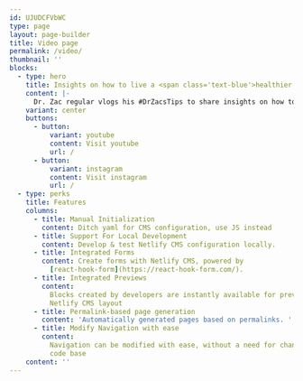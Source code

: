 ```yaml
---
id: UJUDCFVbWC
type: page
layout: page-builder
title: Video page
permalink: /video/
thumbnail: ''
blocks:
  - type: hero
    title: Insights on how to live a <span class='text-blue'>healthier life</span>.
    content: |-
      Dr. Zac regular vlogs his #DrZacsTips to share insights on how to live a healthier life. Follow Dr Zac on Instagram <a target='_blank' href='https://www.instagram.com/drzac.co/' class='underlined-link'>@drzac.co</a> for a daily dose of health tips, hacks and facts.
    variant: center
    buttons:
      - button:
          variant: youtube
          content: Visit youtube
          url: /
      - button:
          variant: instagram
          content: Visit instagram
          url: /
  - type: perks
    title: Features
    columns:
      - title: Manual Initialization
        content: Ditch yaml for CMS configuration, use JS instead
      - title: Support For Local Development
        content: Develop & test Netlify CMS configuration locally.
      - title: Integrated Forms
        content: Create forms with Netlify CMS, powered by
          [react-hook-form](https://react-hook-form.com/).
      - title: Integrated Previews
        content:
          Blocks created by developers are instantly available for previews from
          Netlify CMS layout
      - title: Permalink-based page generation
        content: 'Automatically generated pages based on permalinks. '
      - title: Modify Navigation with ease
        content:
          Navigation can be modified with ease, without a need for changing the
          code base
    content: ''
---
```

